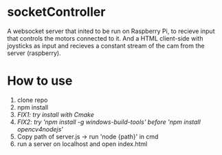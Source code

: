 # socketController
A websocket server that inited to be run on Raspberry Pi, to recieve input that controls the motors connected to it. And a HTML client-side with joysticks as input and recieves a constant stream of the cam from the server (raspberry).


# How to use #
1. clone repo
2. npm install 
3. *FIX1: try install with Cmake*
4. *FIX2: try 'npm install -g windows-build-tools' before 'npm install opencv4nodejs'*
5. Copy path of server.js -> run 'node {path}' in cmd
6. run a server on localhost and open index.html
